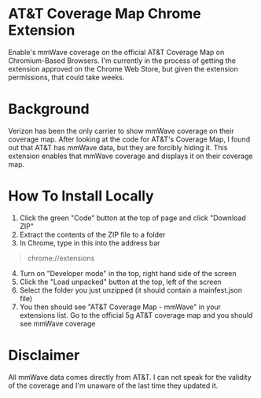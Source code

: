 # AT&T Coverage Map Chrome Extension
Enable's mmWave coverage on the official AT&amp;T Coverage Map on Chromium-Based Browsers. I'm currently in the process of getting the extension approved on the Chrome Web Store, but given the extension permissions, that could take weeks.

# Background
Verizon has been the only carrier to show mmWave coverage on their coverage map. After looking at the code for AT&T's Coverage Map, I found out that AT&T has mmWave data, but they are forcibly  hiding it. This extension enables that mmWave coverage and displays it on their coverage map.

# How To Install Locally
1. Click the green "Code" button at the top of page and click "Download ZIP"
2. Extract the contents of the ZIP file to a folder
3. In Chrome, type in this into the address bar
> chrome://extensions
4. Turn on "Developer mode" in the top, right hand side of the screen
5. Click the "Load unpacked" button at the top, left of the screen
6. Select the folder you just unzipped (it should contain a mainfest.json file)
7. You then should see "AT&T Coverage Map - mmWave" in your extensions list. Go to the official 5g AT&T coverage map and you should see mmWave coverage

# Disclaimer
All mmWave data comes directly from AT&T. I can not speak for the validity of the coverage and I'm unaware of the last time they updated it.